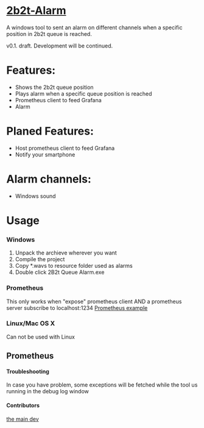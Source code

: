 [2b2t-Alarm](https://github.com/h3tz/2b2t-Alarm)
===========
A windows tool to sent an alarm on different channels when a specific position in 2b2t queue is reached.

v0.1. draft. Development will be continued.

Features:
=========
 - Shows the 2b2t queue position
 - Plays alarm when a specific queue position is reached
 - Prometheus client to feed Grafana
 - Alarm 
 
 Planed Features:
=========
 - Host prometheus client to feed Grafana
 - Notify your smartphone

Alarm channels:
=========
 - Windows sound

Usage
=====

### Windows
 1. Unpack the archieve wherever you want
 2. Compile the project
 3. Copy *.wavs to resource folder used as alarms
 4. Double click 2B2t Queue Alarm.exe

### Prometheus
  This only works when "expose" prometheus client AND a prometheus server subscribe to localhost:1234
  [Prometheus example](https://github.com/h3tz/2b2t-Alarm/2b2tPrometheus.PNG)

### Linux/Mac OS X
Can not be used with Linux

## Prometheus


#### Troubleshooting
In case you have problem, some exceptions will be fetched while the tool us running in the debug log window

#### Contributors
[the main dev](https://github.com/h3tz)
